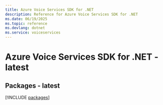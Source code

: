 ```yaml
---
title: Azure Voice Services SDK for .NET
description: Reference for Azure Voice Services SDK for .NET
ms.date: 06/19/2025
ms.topic: reference
ms.devlang: dotnet
ms.service: voiceservices
---
```

# Azure Voice Services SDK for .NET - latest
## Packages - latest
[!INCLUDE [packages](voice-services-index.md)]